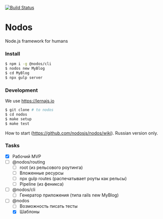 [![Build Status](https://travis-ci.com/nodosjs/nodos.svg?branch=master)](https://travis-ci.com/nodosjs/nodos)

# Nodos

Node.js framework for humans

### Install

```sh
$ npm i -g @nodos/cli
$ nodos new MyBlog
$ cd MyBlog
$ npx gulp server
```

### Development

We use https://lernajs.io

```sh
$ git clone # to nodos
$ cd nodos
$ make setup
$ make test
```

How to start (https://github.com/nodosjs/nodos/wiki). Russian version only.

### Tasks

- [x] Рабочий MVP
- [ ] @nodos/routing
    - [ ] root (из рельсового роутинга)
    - [ ] Вложенные ресурсы
    - [ ] npx gulp routes (распечатывает роуты как рельсы)
    - [ ] Pipeline (из феникса)
- [ ] @nodos/cli
    - [ ] Генератор приложения (типа rails new MyBlog)
- [ ] @nodos
    - [ ] Возможность писать тесты
    - [x] Шаблоны
